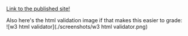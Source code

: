 [Link to the published site!](manicalhamster.github.io/CSE110-L2)

Also here's the html validation image if that makes this easier to grade:  
![w3 html validator](./screenshots/w3 html validator.png)
